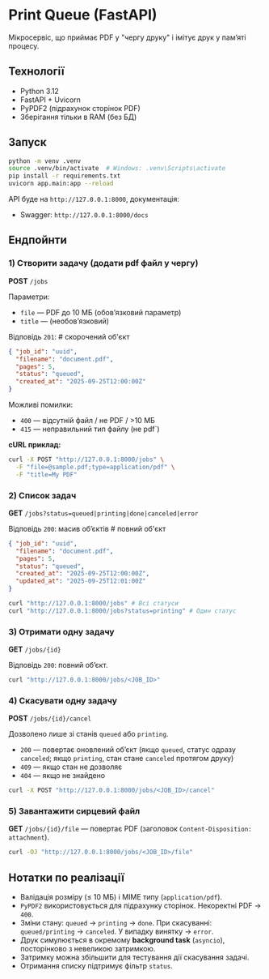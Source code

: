 # Print Queue (FastAPI)

Мікросервіс, що приймає PDF у "чергу друку" і імітує друк у памʼяті процесу.

## Технології
- Python 3.12
- FastAPI + Uvicorn
- PyPDF2 (підрахунок сторінок PDF)
- Зберігання тільки в RAM (без БД)

## Запуск

```bash
python -m venv .venv
source .venv/bin/activate  # Windows: .venv\Scripts\activate
pip install -r requirements.txt
uvicorn app.main:app --reload
```

API буде на `http://127.0.0.1:8000`, документація:
- Swagger: `http://127.0.0.1:8000/docs`

## Ендпойнти

### 1) Створити задачу (додати pdf файл у чергу)

**POST** `/jobs`

Параметри:
- `file` — PDF до 10 МБ (обовʼязковий параметр)
- `title` — (необовʼязковий)

Відповідь `201`: # скорочений об'єкт
```json
{ "job_id": "uuid", 
  "filename": "document.pdf", 
  "pages": 5, 
  "status": "queued", 
  "created_at": "2025-09-25T12:00:00Z"
}
```

Можливі помилки:
- `400` — відсутній файл / не PDF / >10 МБ
- `415` — неправильний тип файлу (не pdf`)

**cURL приклад:**
```bash
curl -X POST "http://127.0.0.1:8000/jobs" \
  -F "file=@sample.pdf;type=application/pdf" \
  -F "title=My PDF"
```

### 2) Список задач

**GET** `/jobs?status=queued|printing|done|canceled|error`

Відповідь `200`: масив обʼєктів # повний об'єкт
```json
{ "job_id": "uuid", 
  "filename": "document.pdf", 
  "pages": 5, 
  "status": "queued", 
  "created_at": "2025-09-25T12:00:00Z",
  "updated_at": "2025-09-25T12:01:00Z"
}
```

```bash
curl "http://127.0.0.1:8000/jobs" # Всі статуси
curl "http://127.0.0.1:8000/jobs?status=printing" # Один статус
```

### 3) Отримати одну задачу

**GET** `/jobs/{id}`

Відповідь `200`: повний обʼєкт.

```bash
curl "http://127.0.0.1:8000/jobs/<JOB_ID>"
```

### 4) Скасувати одну задачу

**POST** `/jobs/{id}/cancel`

Дозволено лише зі станів `queued` або `printing`.

- `200` — повертає оновлений обʼєкт (якщо `queued`, статус одразу `canceled`; якщо `printing`, стан стане `canceled` протягом друку)
- `409` — якщо стан не дозволяє
- `404` — якщо не знайдено

```bash
curl -X POST "http://127.0.0.1:8000/jobs/<JOB_ID>/cancel"
```

### 5) Завантажити сирцевий файл

**GET** `/jobs/{id}/file` — повертає PDF (заголовок `Content-Disposition: attachment`).

```bash
curl -OJ "http://127.0.0.1:8000/jobs/<JOB_ID>/file"
```

## Нотатки по реалізації

- Валідація розміру (≤ 10 МБ) і MIME типу (`application/pdf`).
- `PyPDF2` використовується для підрахунку сторінок. Некоректні PDF -> `400`.
- Зміни стану: `queued` -> `printing` -> `done`. При скасуванні: `queued/printing` -> `canceled`. У випадку винятку -> `error`.
- Друк симулюється в окремому **background task** (`asyncio`), посторінково з невеликою затримкою. 
- Затримку можна збільшити для тестування дії скасування задачі.
- Отримання списку підтримує фільтр `status`.
